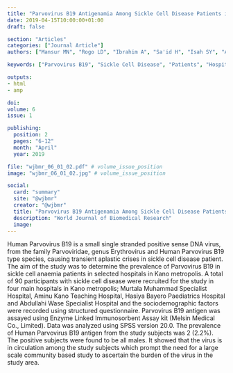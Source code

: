 ```yaml
---
title: "Parvovirus B19 Antigenamia Among Sickle Cell Disease Patients in Selected Hospitals in Kano Metropolis"
date: 2019-04-15T10:00:00+01:00
draft: false

section: "Articles"
categories: ["Journal Article"]
authors: ["Mansur MN", "Rogo LD", "Ibrahim A", "Sa'id H", "Isah SY", "Amadu M", "Aliyu IA","Muttaka A", "Bashir A"]

keywords: ["Parvovirus B19", "Sickle Cell Disease", "Patients", "Hospital", "Kano Metropolis"]

outputs: 
- html
- amp

doi:
volume: 6
issue: 1

publishing:
  position: 2
  pages: "6-12"
  month: "April"
  year: 2019

file: "wjbmr_06_01_02.pdf" # volume_issue_position
image: "wjbmr_06_01_02.jpg" # volume_issue_position

social:
  card: "summary"
  site: "@wjbmr"
  creator: "@wjbmr"
  title: "Parvovirus B19 Antigenamia Among Sickle Cell Disease Patients in Selected Hospitals in Kano Metropolis"
  description: "World Journal of Biomedical Research"
  image:
---
```

Human Parvovirus B19 is a small single stranded positive sense DNA virus, from the family Parvoviridae,
genus Erythrovirus and Human Parvovirus B19 type species, causing transient aplastic crises in sickle cell
disease patient. The aim of the study was to determine the prevalence of Parvovirus B19 in sickle cell anaemia
patients in selected hospitals in Kano metropolis. A total of 90 participants with sickle cell disease were recruited
for the study in four main hospitals in Kano metropolis; Murtala Muhammad Specialist Hospital, Aminu Kano
Teaching Hospital, Hasiya Bayero Paediatrics Hospital and Abdullahi Wase Specialist Hospital and the sociodemographic factors were recorded using structured questionnaire. Parvovirus B19 antigen was assayed using
Enzyme Linked Immunosorbent Assay kit (Melsin Medical Co., Limited). Data was analyzed using SPSS
version 20.0. The prevalence of Human Parvovirus B19 antigen from the study subjects was 2 (2.2%). The
positive subjects were found to be all males. It showed that the virus is in circulation among the study subjects
which prompt the need for a large scale community based study to ascertain the burden of the virus in the study
area.